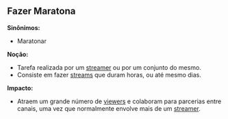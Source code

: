 ## Fazer Maratona
**Sinônimos:**
* Maratonar

**Noção:**
* Tarefa realizada por um [streamer](L%C3%A9xico-Streamer) ou por um conjunto do mesmo.
* Consiste em fazer [streams](stream) que duram horas, ou até mesmo dias.

**Impacto:**
* Atraem um grande número de [viewers](Viewer) e colaboram para parcerias entre canais, uma vez que normalmente envolve mais de um [streamer](Streamer).